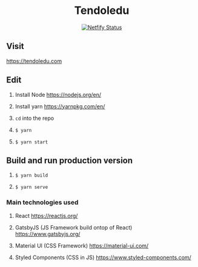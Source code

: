 <h1 align="center">
  Tendoledu
</h1>

<p align="center">
  <a href="https://app.netlify.com/sites/omarryhan/deploys">
    <img alt="Netfify Status" src="https://api.netlify.com/api/v1/badges/bc335ee4-299a-45f7-a16b-3cb6d58233dd/deploy-status" />
  </a>
</p>

## Visit

https://tendoledu.com

## Edit

1. Install Node https://nodejs.org/en/

2. Install yarn https://yarnpkg.com/en/

3. `cd` into the repo

4. `$ yarn`

5. `$ yarn start`

## Build and run production version

1. `$ yarn build`

2. `$ yarn serve`

### Main technologies used

1. React https://reactjs.org/

2. GatsbyJS (JS Framework build ontop of React) https://www.gatsbyjs.org/

3. Material UI (CSS Framework) https://material-ui.com/

4. Styled Components (CSS in JS) https://www.styled-components.com/
